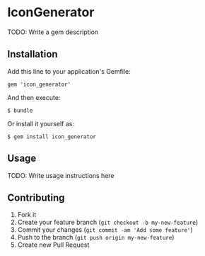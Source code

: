 # IconGenerator

TODO: Write a gem description

## Installation

Add this line to your application's Gemfile:

    gem 'icon_generator'

And then execute:

    $ bundle

Or install it yourself as:

    $ gem install icon_generator

## Usage

TODO: Write usage instructions here

## Contributing

1. Fork it
2. Create your feature branch (`git checkout -b my-new-feature`)
3. Commit your changes (`git commit -am 'Add some feature'`)
4. Push to the branch (`git push origin my-new-feature`)
5. Create new Pull Request

